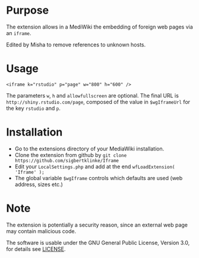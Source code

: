 # Purpose

The extension allows in a MediWiki the embedding of foreign web pages via an `iframe`.

Edited by Misha to remove references to unknown hosts.

# Usage

`<iframe k="rstudio" p="page" w="800" h="600" />`

The parameters `w`, `h` and `allowfullscreen` are optional. The final URL is `http://shiny.rstudio.com/page`, composed of the value in `$wgIframeUrl` for the key `rstudio` and `p`.

# Installation

* Go to the extensions directory of your MediaWiki installation.
* Clone the extension from github by `git clone https://github.com/sigbertklinke/Iframe`
* Edit your `LocalSettings.php` and add at the end `wfLoadExtension( 'Iframe' );`
* The global variable `$wgIframe` controls which defaults are used (web address, sizes etc.)  

# Note

The extension is potentially a security reason, since an external web page may contain malicious code.

The software is usable under the GNU General Public License, Version 3.0, for details see [LICENSE](LICENSE).
